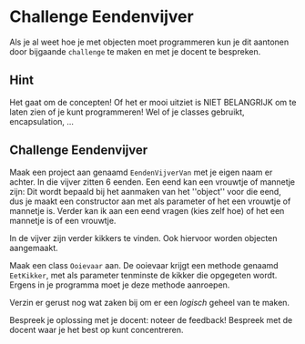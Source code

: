 # Challenge Eendenvijver

Als je al weet hoe je met objecten moet programmeren kun je dit
aantonen door bijgaande `challenge` te maken en met je docent
te bespreken.

## Hint
Het gaat om de concepten! Of het er mooi uitziet is NIET BELANGRIJK om te laten zien of je kunt programmeren! Wel of je classes gebruikt, encapsulation, ...

## Challenge Eendenvijver

Maak een project aan genaamd `EendenVijverVan` met je eigen naam er achter.
In die vijver zitten 6 eenden. Een eend kan een vrouwtje of mannetje zijn:
Dit wordt bepaald bij het aanmaken van het ''object'' voor die eend,
dus je maakt een constructor aan met als parameter of het een
vrouwtje of mannetje is. Verder kan ik aan een eend vragen
(kies zelf hoe) of het een mannetje is of een vrouwtje.

In de vijver zijn verder kikkers te vinden.
Ook hiervoor worden objecten aangemaakt.

Maak een class `Ooievaar` aan.
De ooievaar krijgt een methode genaamd `EetKikker`,
met als parameter tenminste de kikker die opgegeten wordt.
Ergens in je programma moet je deze methode aanroepen.

Verzin er gerust nog wat zaken bij om er een *logisch* geheel van te maken.

Bespreek je oplossing met je docent: noteer de feedback! Bespreek met de docent waar je het best op kunt concentreren. 
